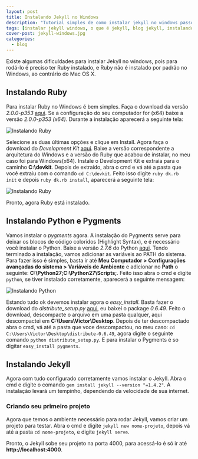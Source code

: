 ```yaml
---
layout: post
title: Instalando Jekyll no Windows
description: "Tutorial simples de como instalar jekyll no windows passo a passo."
tags: [instalar jekyll windows, o que é jekyll, blog jekyll, instalando ruby windows, instalando python windows]
cover-post: jekyll-windows.jpg
categories:
  - blog
---
```


Existe algumas dificuldades para instalar Jekyll no windows, pois para rodá-lo é preciso ter Ruby instalado, e Ruby não é instalado por padrão no Windows, ao contrário do Mac OS X.

## Instalando Ruby

Para instalar Ruby no Windows é bem simples. Faça o download da versão *2.0.0-p353* [aqui](http://rubyinstaller.org/downloads/archives). Se a configuração do seu computador for (x64) baixe a versão *2.0.0-p353 (x64)*. Durante a instalação aparecerá a seguinte tela:

<img class="image-post" alt="Instalando Ruby" src="{{ site.url }}/assets/images/posts/instalando-ruby-1.jpg">

Selecione as duas últimas opções e clique em Install. Agora faça o download do *Development Kit* [aqui](http://rubyinstaller.org/downloads/). Baixe a versão correspondente a arquitetura do Windows e a versão do Ruby que acabou de instalar, no meu caso foi para Windows(x64). Instale o Development Kit e extraia para o caminho **C:\devkit**. Depois de extraído, abra o cmd e vá até a pasta que você extraiu com o comando `cd C:\devkit`. Feito isso digite `ruby dk.rb init` e depois `ruby dk.rb install`, aparecerá a seguinte tela:

<img class="image-post" alt="Instalando Ruby" src="{{ site.url }}/assets/images/posts/instalando-ruby-2.jpg">

Pronto, agora Ruby está instalado.

## Instalando Python e Pygments

Vamos instalar o *pygments* agora. A instalação do Pygments serve para deixar os blocos de código coloridos (Highlight Syntax), e é necessário você instalar o Python. Baixe a versão *2.7.6* do Python [aqui](http://www.python.org/download/releases/2.7.6/). Tendo terminado a instalação, vamos adicionar as variáveis ao PATH do sistema. Para fazer isso é simples, basta ir até **Meu Computador > Configurações avançadas do sistema > Variáveis de Ambiente** e adicionar no **Path** o seguinte: **C:\Python27;C:\Python27\Scripts;**. Feito isso abra o cmd e digite `python`, se tiver instalado corretamente, aparecerá a seguinte mensagem:

<img class="image-post" alt="Instalando Python" src="{{ site.url }}/assets/images/posts/instalando-python-1.jpg">

Estando tudo ok devemos instalar agora o *easy_install*. Basta fazer o download do *distribute_setup.py* [aqui](https://pypi.python.org/pypi/distribute#distribute-setup-py), eu baixei o package *0.6.49*. Feito o download, descompacte o arquivo em uma pasta qualquer, aqui descompactei em **C:\Users\Victor\Desktop**. Depois de ter descompactado abra o cmd, vá até a pasta que voce descompactou, no meu caso: `cd C:\Users\Victor\Desktop\distribute-0.6.49`, agora digite o seguinte comando `python distribute_setup.py`. E para instalar o Pygments é so digitar `easy_install pygments`.

## Instalando Jekyll

Agora com tudo configurado corretamente vamos instalar o Jekyll. Abra o cmd e digite o comando `gem install jekyll --version "=1.4.2"`. A instalação levará um tempinho, dependendo da velocidade de sua internet.

### Criando seu primeiro projeto

Agora que temos o ambiente necessário para rodar Jekyll, vamos criar um projeto para testar.
Abra o cmd e digite `jekyll new nome-projeto`, depois vá até a pasta `cd nome-projeto`, e digite `jekyll serve`.

Pronto, o Jekyll sobe seu projeto na porta 4000, para acessá-lo é só ir até **http://localhost:4000**.
